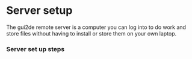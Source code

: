 # Server setup

The gui2de remote server is a computer you can log into to do work and store files without having to install or store them on your own laptop.

### Server set up steps
